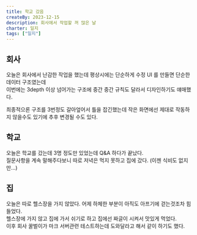 ```yaml
---
title: 학교 갔음
createBy: 2023-12-15
description: 회사에서 작업할 꺼 많은 날
charter: 일지
tags: ["일지"]
---
```


## 회사

오늘은 회사에서 난감한 작업을 했는데 평상시에는 단순하게 수정 UI 를 만들면 단순한 데이터 구조였는데  
이번에는 3depth 이상 넘어가는 구조에 중간 중간 규칙도 달라서 디자인하기도 얘매했다.

최종적으론 구조를 3번정도 갈아엎어서 틀을 잡긴했는데 작은 화면에선 제대로 작동하지 않을수도 있기에 추후 변경될 수도 있다.

## 학교

오늘은 학교를 갔는데 3명 정도만 있었는데 Q&A 하다가 끝났다.  
질문사항을 계속 말해주다보니 따로 저녁은 먹지 못하고 집에 갔다. (이젠 식비도 없지만...)

## 집

오늘은 따로 헬스장을 가지 않았다. 어제 하체한 부분이 아직도 아프기에 걷는것조차 힘들었다.  
헬스장에 가지 않고 집에 가서 쉬기로 하고 집에선 짜글이 시켜서 맛있게 먹었다.  
이후 회사 꿀벌이가 마크 서버관련 테스트하는데 도와달라고 해서 같이 하기도 했다.
